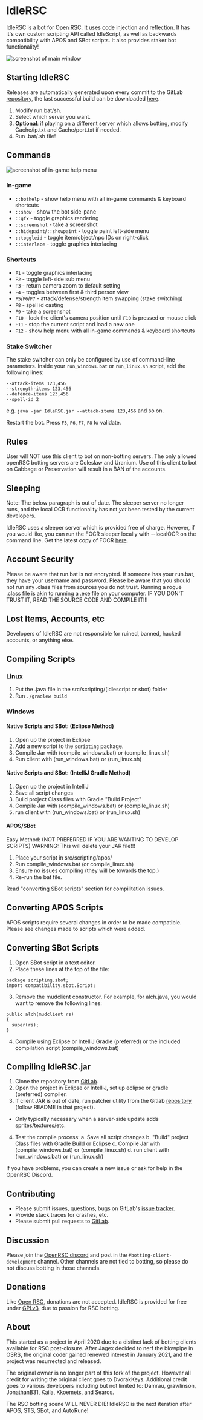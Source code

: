 # IdleRSC

IdleRSC is a bot for [Open RSC][open-rsc]. It uses code injection and
reflection. It has it's own custom scripting API called IdleScript, as well as
backwards compatibility with APOS and SBot scripts. It also provides staker
bot functionality!

![screenshot of main window](doc/main-window.png "Main Window")

## Starting IdleRSC

Releases are automatically generated upon every commit to the GitLab
[repository][repository], the last successful build can be downloaded
[here][download].

1. Modify run.bat/sh.
1. Select which server you want.
1. **Optional**: if playing on a different server which allows botting,
   modify Cache/ip.txt and Cache/port.txt if needed.
1. Run .bat/.sh file!

## Commands

![screenshot of in-game help menu](doc/help-menu.png "Help Menu")

### In-game

* `::bothelp` - show help menu with all in-game commands & keyboard shortcuts
* `::show` - show the bot side-pane
* `::gfx` - toggle graphics rendering
* `::screenshot` - take a screenshot
* `::hidepaint`/`::showpaint` - toggle paint left-side menu
* `::toggleid` - toggle item/object/npc IDs on right-click
* `::interlace` - toggle graphics interlacing

### Shortcuts

* `F1` - toggle graphics interlacing
* `F2` - toggle left-side sub menu
* `F3` - return camera zoom to default setting
* `F4` - toggles between first & third person view
* `F5`/`F6`/`F7` - attack/defense/strength item swapping (stake switching)
* `F8` - spell id casting
* `F9` - take a screenshot
* `F10` - lock the client's camera position until `F10` is pressed or
  mouse click
* `F11` - stop the current script and load a new one
* `F12` - show help menu with all in-game commands & keyboard shortcuts

### Stake Switcher

The stake switcher can only be configured by use of command-line parameters.
Inside your `run_windows.bat` or `run_linux.sh` script, add the following
lines:

```
--attack-items 123,456
--strength-items 123,456
--defence-items 123,456
--spell-id 2
```

e.g. `java -jar IdleRSC.jar --attack-items 123,456` and so on.

Restart the bot. Press `F5`, `F6`, `F7`, `F8` to validate.

## Rules

User will NOT use this client to bot on non-botting servers. The only
allowed openRSC botting servers are Coleslaw and Uranium. Use of this
client to bot on Cabbage or Preservation will result in a BAN of the
accounts.

## Sleeping

Note: The below paragraph is out of date. The sleeper server no longer
runs, and the local OCR functionality has not *yet* been tested by the
current developers.

IdleRSC uses a sleeper server which is provided free of charge. However,
if you would like, you can run the FOCR sleeper locally with --localOCR
on the command line. Get the latest copy of FOCR [here][focr].

## Account Security

Please be aware that run.bat is not encrypted. If someone has your
run.bat, they have your username and password.
Please be aware that you should not run any .class files from sources
you do not trust. Running a rogue .class file is akin to running a .exe
file on your computer. IF YOU DON'T TRUST IT, READ THE SOURCE CODE AND
COMPILE IT!!!

## Lost Items, Accounts, etc

Developers of IdleRSC are not responsible for ruined, banned, hacked accounts,
or anything else.

## Compiling Scripts

### Linux

1. Put the .java file in the src/scripting/(idlescript or sbot) folder
2. Run `./gradlew build`

### Windows

#### Native Scripts and SBot: (Eclipse Method)

1. Open up the project in Eclipse
2. Add a new script to the `scripting` package.
3. Compile Jar with (compile_windows.bat) or (compile_linux.sh)
4. Run client with (run_windows.bat) or (run_linux.sh)

#### Native Scripts and SBot: (IntelliJ Gradle Method)

1. Open up the project in IntelliJ
2. Save all script changes
3. Build project Class files with Gradle "Build Project"
4. Compile Jar with (compile_windows.bat) or (compile_linux.sh)
5. run client with (run_windows.bat) or (run_linux.sh)

#### APOS/SBot

Easy Method: (NOT PREFERRED IF YOU ARE WANTING TO DEVELOP SCRIPTS)
WARNING: This will delete your JAR file!!!

1. Place your script in src/scripting/apos/
2. Run compile_windows.bat (or compile_linux.sh)
3. Ensure no issues compiling (they will be towards the top.)
4. Re-run the bat file.

Read "converting SBot scripts" section for compilitation issues.

## Converting APOS Scripts

APOS scripts require several changes in order to be made compatible.
Please see changes made to scripts which were added.

## Converting SBot Scripts

1. Open SBot script in a text editor.
2. Place these lines at the top of the file:

```
package scripting.sbot;
import compatibility.sbot.Script;
```

3. Remove the mudclient constructor. For example, for alch.java, you would want to remove the following lines:

```
public alch(mudclient rs)
{
  super(rs);
}
```

4. Compile using Eclipse or IntelliJ Gradle (preferred) or the included compilation script (compile_windows.bat)

## Compiling IdleRSC.jar

1. Clone the repository from [GitLab](https://gitlab.com/open-runescape-classic/idlersc).
2. Open the project in Eclipse or IntelliJ, set up eclipse or gradle (preferred) compiler.
3. If client JAR is out of date, run patcher utility from the Gitlab [repository](https://gitlab.com/open-runescape-classic/tools/idlersc_patcher) (follow README in that project).
  - Only typically necessary when a server-side update adds sprites/textures/etc.
4. Test the compile process:
  a. Save all script changes
  b. "Build" project Class files with Gradle Build or Eclipse
  c. Compile Jar with (compile_windows.bat) or (compile_linux.sh)
  d. run client with (run_windows.bat) or (run_linux.sh)

If you have problems, you can create a new issue or ask for help in the OpenRSC Discord.


## Contributing

* Please submit issues, questions, bugs on GitLab's [issue tracker][issue-tracker].
* Provide stack traces for crashes, etc.
* Please submit pull requests to [GitLab][merge-requests].

## Discussion

Please join the [OpenRSC discord][discord] and post in the
`#botting-client-development` channel. Other channels are not tied to botting,
so please do not discuss botting in those channels.

## Donations

Like [Open RSC][open-rsc], donations are not accepted. IdleRSC is
provided for free under [GPLv3](LICENSE), due to passion for RSC botting.

## About

This started as a project in April 2020 due to a distinct lack of botting
clients available for RSC post-closure. After Jagex decided to nerf the
blowpipe in OSRS, the original coder gained renewed interest in January 2021,
and the project was resurrected and released.

The original owner is no longer part of this fork of the project. However all
credit for writing the original client goes to DvorakKeys.
Additional credit goes to various developers including but not limited to:
Damrau, grawlinson, JonathanB31, Kaila, Kkoemets, and Searos.

The RSC botting scene WILL NEVER DIE! IdleRSC is the next iteration after
APOS, STS, SBot, and AutoRune!

[open-rsc]: https://rsc.vet
[repository]: https://gitlab.com/open-runescape-classic/idlersc
[issue-tracker]: https://gitlab.com/open-runescape-classic/idlersc/-/issues
[merge-requests]: https://gitlab.com/open-runescape-classic/idlersc/-/merge_requests
[discord]: https://discord.gg/CutQxDZ8Np
[focr]: https://gitlab.com/open-runescape-classic/tools/focr-resurrection
[download]: https://gitlab.com/open-runescape-classic/idlersc/-/jobs/artifacts/master/browse?job=build
